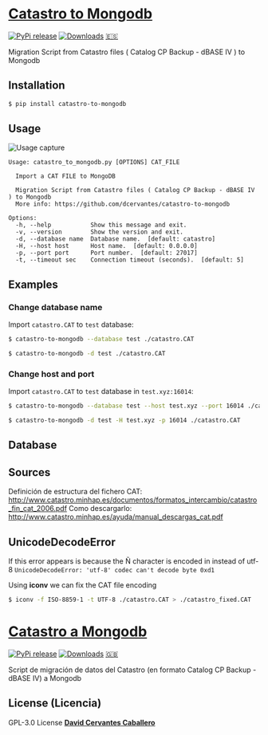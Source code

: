 # [Catastro to Mongodb](https://pypi.org/project/catastro-to-mongodb/)

[![PyPi release](https://img.shields.io/pypi/v/catastro-to-mongodb.svg)](https://pypi.org/project/catastro-to-mongodb/)
[![Downloads](https://pepy.tech/badge/catastro-to-mongodb)](https://pepy.tech/project/catastro-to-mongodb)
[:es:](#catastro-a-mongodb)

Migration Script from Catastro files ( Catalog CP Backup - dBASE IV ) to Mongodb

## Installation

```bash
$ pip install catastro-to-mongodb
```
## Usage
![Usage capture](https://user-images.githubusercontent.com/3668610/89082426-497d8100-d38e-11ea-87ee-92a1a54147bf.gif)

```text
Usage: catastro_to_mongodb.py [OPTIONS] CAT_FILE

  Import a CAT FILE to MongoDB

  Migration Script from Catastro files ( Catalog CP Backup - dBASE IV ) to Mongodb
  More info: https://github.com/dcervantes/catastro-to-mongodb

Options:
  -h, --help           Show this message and exit.
  -v, --version        Show the version and exit.
  -d, --database name  Database name.  [default: catastro]
  -H, --host host      Host name.  [default: 0.0.0.0]
  -p, --port port      Port number.  [default: 27017]
  -t, --timeout sec    Connection timeout (seconds).  [default: 5]

```
## Examples

### Change database name

Import `catastro.CAT` to `test` database:
```bash
$ catastro-to-mongodb --database test ./catastro.CAT
```
```bash
$ catastro-to-mongodb -d test ./catastro.CAT
```
### Change host and port

Import `catastro.CAT` to `test` database in `test.xyz:16014`:
```bash
$ catastro-to-mongodb --database test --host test.xyz --port 16014 ./catastro.CAT
```

```bash
$ catastro-to-mongodb -d test -H test.xyz -p 16014 ./catastro.CAT
```

## Database


## Sources
Definición de estructura del fichero CAT: http://www.catastro.minhap.es/documentos/formatos_intercambio/catastro_fin_cat_2006.pdf
Como descargarlo: http://www.catastro.minhap.es/ayuda/manual_descargas_cat.pdf

## UnicodeDecodeError

If this error appears is because the Ñ character is encoded in instead of utf-8
`UnicodeDecodeError: 'utf-8' codec can't decode byte 0xd1`

Using **iconv** we can fix the CAT file encoding 

```bash
$ iconv -f ISO-8859-1 -t UTF-8 ./catastro.CAT > ./catastro_fixed.CAT
```

# [Catastro a Mongodb](https://pypi.org/project/catastro-to-mongodb/)

[![PyPi release](https://img.shields.io/pypi/v/catastro-to-mongodb.svg)](https://pypi.org/project/catastro-to-mongodb/)
[![Downloads](https://pepy.tech/badge/catastro-to-mongodb)](https://pepy.tech/project/catastro-to-mongodb)
[:gb:](#catastro-to-mongodb)

Script de migración de datos del Catastro (en formato Catalog CP Backup - dBASE IV) a Mongodb



## License (Licencia)

 GPL-3.0 License  [**David Cervantes Caballero**](https://github.com/dcervantes)
